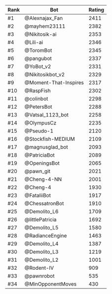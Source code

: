 Rank|Bot|Rating
---|---|---
#1|@Alexnajax_Fan|2411
#2|@mayhem23111|2382
#3|@Nikitosik-ai|2353
#4|@Lili-ai|2346
#5|@ToromBot|2345
#6|@pangubot|2337
#7|@YoBot_v2|2331
#8|@Nikitosikbot_v2|2329
#9|@Moment-That-Inspires|2317
#10|@RaspFish|2302
#11|@colinbot|2298
#12|@PetersBot|2288
#13|@Vatsal_1123_bot|2258
#14|@OlympusCz|2235
#15|@Pseudo-1|2120
#16|@Stockfish-MEDIUM|2109
#17|@magnusglad_bot|2093
#18|@PatriciaBot|2089
#19|@OpeningsBot|2065
#20|@pawn_git|2021
#21|@Cheng-4-NN|2001
#22|@Cheng-4|1930
#23|@FataliiBot|1917
#24|@ChessatronBot|1910
#25|@Demolito_L6|1709
#26|@littlePatricia|1692
#27|@Demolito_L5|1580
#28|@RadianceEngine|1463
#29|@Demolito_L4|1387
#30|@Demolito_L3|1219
#31|@Demolito_L2|1001
#32|@Rodent-IV|909
#33|@pawnrobot|535
#34|@MinOpponentMoves|430
